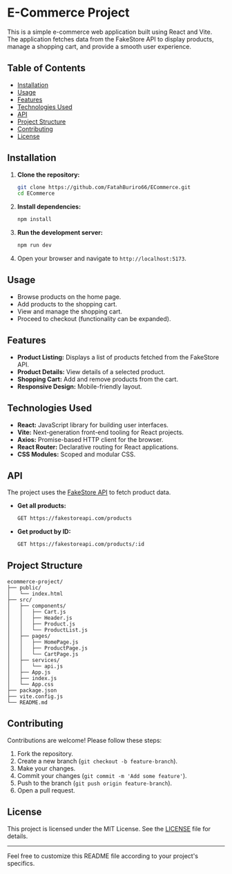 # E-Commerce Project

This is a simple e-commerce web application built using React and Vite. The application fetches data from the FakeStore API to display products, manage a shopping cart, and provide a smooth user experience.

## Table of Contents

- [Installation](#installation)
- [Usage](#usage)
- [Features](#features)
- [Technologies Used](#technologies-used)
- [API](#api)
- [Project Structure](#project-structure)
- [Contributing](#contributing)
- [License](#license)

## Installation

1. **Clone the repository:**

   ```bash
   git clone https://github.com/FatahBuriro66/ECommerce.git
   cd ECommerce
   ```

2. **Install dependencies:**

   ```bash
   npm install
   ```

3. **Run the development server:**

   ```bash
   npm run dev
   ```

4. Open your browser and navigate to `http://localhost:5173`.

## Usage

- Browse products on the home page.
- Add products to the shopping cart.
- View and manage the shopping cart.
- Proceed to checkout (functionality can be expanded).

## Features

- **Product Listing:** Displays a list of products fetched from the FakeStore API.
- **Product Details:** View details of a selected product.
- **Shopping Cart:** Add and remove products from the cart.
- **Responsive Design:** Mobile-friendly layout.

## Technologies Used

- **React:** JavaScript library for building user interfaces.
- **Vite:** Next-generation front-end tooling for React projects.
- **Axios:** Promise-based HTTP client for the browser.
- **React Router:** Declarative routing for React applications.
- **CSS Modules:** Scoped and modular CSS.

## API

The project uses the [FakeStore API](https://fakestoreapi.com/) to fetch product data.

- **Get all products:**
  ```bash
  GET https://fakestoreapi.com/products
  ```

- **Get product by ID:**
  ```bash
  GET https://fakestoreapi.com/products/:id
  ```

## Project Structure

```plaintext
ecommerce-project/
├── public/
│   └── index.html
├── src/
│   ├── components/
│   │   ├── Cart.js
│   │   ├── Header.js
│   │   ├── Product.js
│   │   └── ProductList.js
│   ├── pages/
│   │   ├── HomePage.js
│   │   ├── ProductPage.js
│   │   └── CartPage.js
│   ├── services/
│   │   └── api.js
│   ├── App.js
│   ├── index.js
│   └── App.css
├── package.json
├── vite.config.js
└── README.md
```

## Contributing

Contributions are welcome! Please follow these steps:

1. Fork the repository.
2. Create a new branch (`git checkout -b feature-branch`).
3. Make your changes.
4. Commit your changes (`git commit -m 'Add some feature'`).
5. Push to the branch (`git push origin feature-branch`).
6. Open a pull request.

## License

This project is licensed under the MIT License. See the [LICENSE](LICENSE) file for details.

---

Feel free to customize this README file according to your project's specifics.